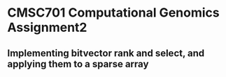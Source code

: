 # CMSC701 Computational Genomics Assignment2
##  Implementing bitvector rank and select, and applying them to a sparse array
